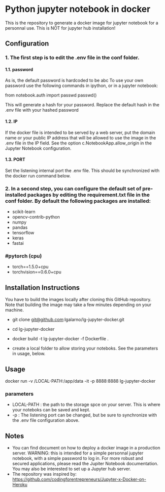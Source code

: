 # Python jupyter notebook in docker

This is the repository to generate a docker image for jupyter notebook for a personnal use. This is NOT for  jupyter hub installation!


## Configuration ##

### 1. The first step is to edit the .env file in the conf folder.

#### 1.1. password
As is, the default password is hardcoded to be abc 
To use your own password use the following commands in ipython, or in a jupyter notebook:
 
from notebook.auth import passwd
passwd()

This will generate a hash for your password. Replace the default hash in the .env file with your hashed password

#### 1.2. IP
If the docker file is intended to be served by a web server, put the domain name or your public IP address that will be allowed to use the image in the .env file in the IP field. See the option c.NotebookApp.allow_origin in the Jupyter Notebook configuration.

#### 1.3. PORT
Set the listening internal port the .env file. This should be synchronized with the docker run command below.

### 2. In a second step, you can configure the default set of pre-installed packages by editing the requirement.txt file in the conf folder. By default the following packages are installed:

- scikit-learn
- opencv-contrib-python
- numpy
- pandas
- tensorflow
- keras
- fastai

### #pytorch (cpu)
- torch==1.5.0+cpu
- torchvision==0.6.0+cpu

## Installation Instructions ##

You have to build the images locally after cloning this GitHub repository. Note that building the image may take a few minutes depending on your machine.

* git clone git@github.com:lgalarno/lg-jupyter-docker.git

* cd lg-jupyter-docker

* docker build -t lg-jupyter-docker -f Dockerfile .

* create a local folder to allow storing your noteboks. See the parameters in usage, below.
## Usage

docker run -v /LOCAL-PATH:/app/data -it -p 8888:8888 lg-jupyter-docker

### parameters
- LOCAL-PATH : the path to the storage spce on your server. This is where your noteboks can be saved and kept.
- -p : The listening port can be changed, but be sure to synchronize with the .env file configuration above.

## Notes

* You can find document on how to deploy a docker image in a production server. WARNING: this is intended for a simple personnal jupyter notebook, with a simple password to log in. For more robust and secured applications, please read the Jupiter Notebook documentation. You may also be interested to set up a Jupyter hub server.  
* The repository was inspired by: https://github.com/codingforentrepreneurs/Jupyter-x-Docker-on-Heroku 